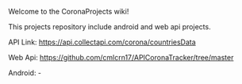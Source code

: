Welcome to the CoronaProjects wiki!

This projects repository include android and web api projects.

API Link: https://api.collectapi.com/corona/countriesData

Web Api: https://github.com/cmlcrn17/APICoronaTracker/tree/master

Android: -

